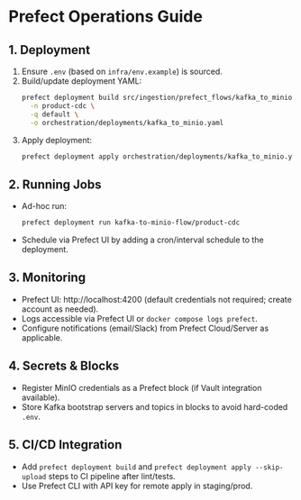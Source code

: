 # Prefect Operations Guide

## 1. Deployment
1. Ensure `.env` (based on `infra/env.example`) is sourced.
2. Build/update deployment YAML:
   ```bash
   prefect deployment build src/ingestion/prefect_flows/kafka_to_minio.py:kafka_to_minio_flow \
     -n product-cdc \
     -q default \
     -o orchestration/deployments/kafka_to_minio.yaml
   ```
3. Apply deployment:
   ```bash
   prefect deployment apply orchestration/deployments/kafka_to_minio.yaml
   ```

## 2. Running Jobs
- Ad-hoc run:
  ```bash
  prefect deployment run kafka-to-minio-flow/product-cdc
  ```
- Schedule via Prefect UI by adding a cron/interval schedule to the deployment.

## 3. Monitoring
- Prefect UI: http://localhost:4200 (default credentials not required; create account as needed).
- Logs accessible via Prefect UI or `docker compose logs prefect`.
- Configure notifications (email/Slack) from Prefect Cloud/Server as applicable.

## 4. Secrets & Blocks
- Register MinIO credentials as a Prefect block (if Vault integration available).
- Store Kafka bootstrap servers and topics in blocks to avoid hard-coded `.env`.

## 5. CI/CD Integration
- Add `prefect deployment build` and `prefect deployment apply --skip-upload` steps to CI pipeline after lint/tests.
- Use Prefect CLI with API key for remote apply in staging/prod.
